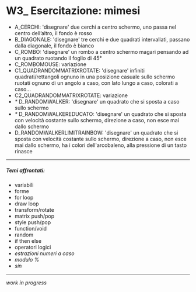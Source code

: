 # W3_ Esercitazione: mimesi

- A_CERCHI: 'disegnare' due cerchi a centro schermo, uno passa nel centro dell’altro, il fondo è rosso
- B_DIAGONALE: 'disegnare' tre cerchi e due quadrati intervallati, passano dalla diagonale, il fondo è bianco
- C_ROMBO: 'disegnare' un rombo a centro schermo magari pensando ad un quadrato ruotando il foglio di 45°
- C_ROMBOMOUSE: variazione
- C1_QUADRANDOMMATRIXROTATE: 'disegnare' infiniti quadrati/rettangoli ognuno in una posizione casuale sullo schermo ruotati ognuno di un angolo a caso, con lato lungo a caso, colorati a caso...
- C2_QUADRANDOMMATRIXROTATE: variazione
- _*_ D_RANDOMWALKER: 'disegnare' un quadrato che si sposta a caso sullo schermo
- _*_ D_RANDOMWALKEREDUCATO: 'disegnare' un quadrato che si sposta con velocità costante sullo schermo, direzione a caso, non esce mai dallo schermo
- D_RANDOMWALKERLIMITRAINBOW: 'disegnare' un quadrato che si sposta con velocità costante sullo schermo, direzione a caso, non esce mai dallo schermo, ha i colori dell'arcobaleno, alla pressione di un tasto rinasce

-----

##### Temi affrontati:
- variabili
- forme
- for loop
- draw loop
- transform/rotate
- matrix push/pop
- style push/pop
- function/void
- random
- if then else
- operatori logici
- _estrazioni numeri a caso_
- _modulo %_
- _sin_

-----
_work in progress_
